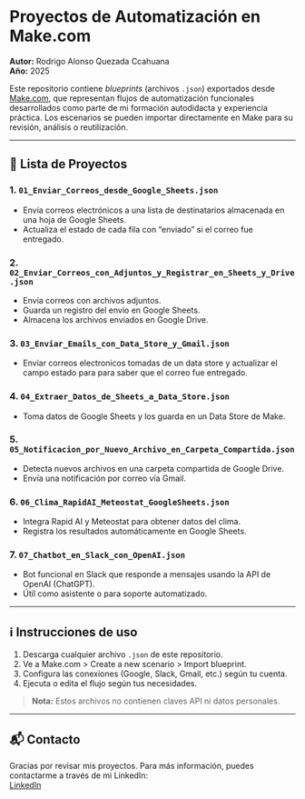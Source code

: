 
# Proyectos de Automatización en Make.com

**Autor:** Rodrigo Alonso Quezada Ccahuana  
**Año:** 2025

Este repositorio contiene *blueprints* (archivos `.json`) exportados desde [Make.com](https://www.make.com), que representan flujos de automatización funcionales desarrollados como parte de mi formación autodidacta y experiencia práctica. Los escenarios se pueden importar directamente en Make para su revisión, análisis o reutilización.

---

## 📄 Lista de Proyectos

### 1. `01_Enviar_Correos_desde_Google_Sheets.json`
- Envía correos electrónicos a una lista de destinatarios almacenada en una hoja de Google Sheets.
- Actualiza el estado de cada fila con “enviado” si el correo fue entregado.

### 2. `02_Enviar_Correos_con_Adjuntos_y_Registrar_en_Sheets_y_Drive.json`
- Envía correos con archivos adjuntos.
- Guarda un registro del envío en Google Sheets.
- Almacena los archivos enviados en Google Drive.

### 3. `03_Enviar_Emails_con_Data_Store_y_Gmail.json`
- Enviar correos electronicos tomadas de un data store y actualizar el campo estado para para saber que el correo fue entregado.

### 4. `04_Extraer_Datos_de_Sheets_a_Data_Store.json`
- Toma datos de Google Sheets y los guarda en un Data Store de Make.

### 5. `05_Notificacion_por_Nuevo_Archivo_en_Carpeta_Compartida.json`
- Detecta nuevos archivos en una carpeta compartida de Google Drive.
- Envía una notificación por correo vía Gmail.

### 6. `06_Clima_RapidAI_Meteostat_GoogleSheets.json`
- Integra Rapid AI y Meteostat para obtener datos del clima.
- Registra los resultados automáticamente en Google Sheets.

### 7. `07_Chatbot_en_Slack_con_OpenAI.json`
- Bot funcional en Slack que responde a mensajes usando la API de OpenAI (ChatGPT).
- Útil como asistente o para soporte automatizado.

---

## ℹ️ Instrucciones de uso

1. Descarga cualquier archivo `.json` de este repositorio.
2. Ve a Make.com > Create a new scenario > Import blueprint.
3. Configura las conexiones (Google, Slack, Gmail, etc.) según tu cuenta.
4. Ejecuta o edita el flujo según tus necesidades.

> **Nota:** Estos archivos no contienen claves API ni datos personales.

---

## 📬 Contacto

Gracias por revisar mis proyectos. Para más información, puedes contactarme a través de mi LinkedIn:  
[LinkedIn](https://www.linkedin.com/in/rodrigoalonso-quezadaccahuana)
